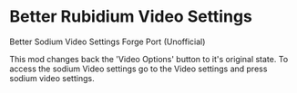 # Better Rubidium Video Settings

Better Sodium Video Settings Forge Port (Unofficial)

This mod changes back the 'Video Options' button to it's original state. To access the sodium Video settings go to the
Video settings and press sodium video settings.


